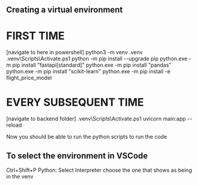 ## Creating a virtual environment
# FIRST TIME
[navigate to here in powershell]
python3 -m venv .venv
.venv\Scripts\Activate.ps1
python -m pip install --upgrade pip
python.exe -m pip install "fastapi[standard]"
python.exe -m pip install "pandas"
python.exe -m pip install "scikit-learn"
python.exe -m pip install -e flight_price_model

# EVERY SUBSEQUENT TIME
[navigate to backend folder]
.venv\Scripts\Activate.ps1
uvicorn main:app --reload

Now you should be able to run the python scripts to run the code

## To select the environment in VSCode
Ctrl+Shift+P
Python: Select Interpreter
choose the one that shows as being in the venv